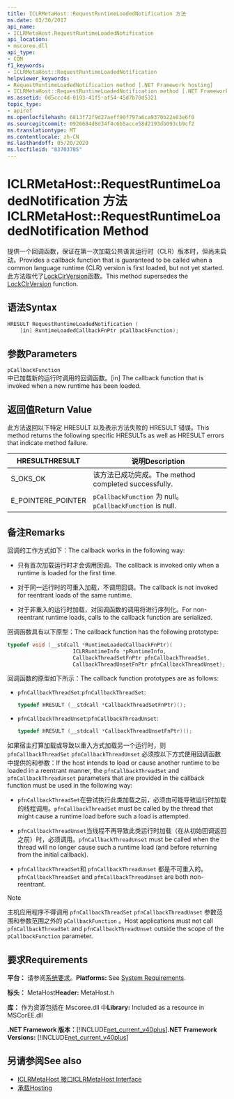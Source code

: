 ```yaml
---
title: ICLRMetaHost::RequestRuntimeLoadedNotification 方法
ms.date: 03/30/2017
api_name:
- ICLRMetaHost.RequestRuntimeLoadedNotification
api_location:
- mscoree.dll
api_type:
- COM
f1_keywords:
- ICLRMetaHost::RequestRuntimeLoadedNotification
helpviewer_keywords:
- RequestRuntimeLoadedNotification method [.NET Framework hosting]
- ICLRMetaHost::RequestRuntimeLoadedNotification method [.NET Framework hosting]
ms.assetid: 0d5ccc4d-0193-41f5-af54-45d7b70d5321
topic_type:
- apiref
ms.openlocfilehash: 6813f72f9d27aeff90f797a6ca9370b22e03e6f0
ms.sourcegitcommit: 0926684d8d34f4c6b5acce58d2193db093cb9cf2
ms.translationtype: MT
ms.contentlocale: zh-CN
ms.lasthandoff: 05/20/2020
ms.locfileid: "83703705"
---
```

# <a name="iclrmetahostrequestruntimeloadednotification-method"></a><span data-ttu-id="3a2ff-102">ICLRMetaHost::RequestRuntimeLoadedNotification 方法</span><span class="sxs-lookup"><span data-stu-id="3a2ff-102">ICLRMetaHost::RequestRuntimeLoadedNotification Method</span></span>
<span data-ttu-id="3a2ff-103">提供一个回调函数，保证在第一次加载公共语言运行时（CLR）版本时，但尚未启动。</span><span class="sxs-lookup"><span data-stu-id="3a2ff-103">Provides a callback function that is guaranteed to be called when a common language runtime (CLR) version is first loaded, but not yet started.</span></span> <span data-ttu-id="3a2ff-104">此方法取代了[LockClrVersion](lockclrversion-function.md)函数。</span><span class="sxs-lookup"><span data-stu-id="3a2ff-104">This method supersedes the [LockClrVersion](lockclrversion-function.md) function.</span></span>  
  
## <a name="syntax"></a><span data-ttu-id="3a2ff-105">语法</span><span class="sxs-lookup"><span data-stu-id="3a2ff-105">Syntax</span></span>  
  
```cpp  
HRESULT RequestRuntimeLoadedNotification (  
    [in] RuntimeLoadedCallbackFnPtr pCallbackFunction);  
```  
  
## <a name="parameters"></a><span data-ttu-id="3a2ff-106">参数</span><span class="sxs-lookup"><span data-stu-id="3a2ff-106">Parameters</span></span>  
 `pCallbackFunction`  
 <span data-ttu-id="3a2ff-107">中已加载新的运行时调用的回调函数。</span><span class="sxs-lookup"><span data-stu-id="3a2ff-107">[in] The callback function that is invoked when a new runtime has been loaded.</span></span>  
  
## <a name="return-value"></a><span data-ttu-id="3a2ff-108">返回值</span><span class="sxs-lookup"><span data-stu-id="3a2ff-108">Return Value</span></span>  
 <span data-ttu-id="3a2ff-109">此方法返回以下特定 HRESULT 以及表示方法失败的 HRESULT 错误。</span><span class="sxs-lookup"><span data-stu-id="3a2ff-109">This method returns the following specific HRESULTs as well as HRESULT errors that indicate method failure.</span></span>  
  
|<span data-ttu-id="3a2ff-110">HRESULT</span><span class="sxs-lookup"><span data-stu-id="3a2ff-110">HRESULT</span></span>|<span data-ttu-id="3a2ff-111">说明</span><span class="sxs-lookup"><span data-stu-id="3a2ff-111">Description</span></span>|  
|-------------|-----------------|  
|<span data-ttu-id="3a2ff-112">S_OK</span><span class="sxs-lookup"><span data-stu-id="3a2ff-112">S_OK</span></span>|<span data-ttu-id="3a2ff-113">该方法已成功完成。</span><span class="sxs-lookup"><span data-stu-id="3a2ff-113">The method completed successfully.</span></span>|  
|<span data-ttu-id="3a2ff-114">E_POINTER</span><span class="sxs-lookup"><span data-stu-id="3a2ff-114">E_POINTER</span></span>|<span data-ttu-id="3a2ff-115">`pCallbackFunction` 为 null。</span><span class="sxs-lookup"><span data-stu-id="3a2ff-115">`pCallbackFunction` is null.</span></span>|  
  
## <a name="remarks"></a><span data-ttu-id="3a2ff-116">备注</span><span class="sxs-lookup"><span data-stu-id="3a2ff-116">Remarks</span></span>  
 <span data-ttu-id="3a2ff-117">回调的工作方式如下：</span><span class="sxs-lookup"><span data-stu-id="3a2ff-117">The callback works in the following way:</span></span>  
  
- <span data-ttu-id="3a2ff-118">只有首次加载运行时才会调用回调。</span><span class="sxs-lookup"><span data-stu-id="3a2ff-118">The callback is invoked only when a runtime is loaded for the first time.</span></span>  
  
- <span data-ttu-id="3a2ff-119">对于同一运行时的可重入加载，不调用回调。</span><span class="sxs-lookup"><span data-stu-id="3a2ff-119">The callback is not invoked for reentrant loads of the same runtime.</span></span>  
  
- <span data-ttu-id="3a2ff-120">对于非重入的运行时加载，对回调函数的调用将进行序列化。</span><span class="sxs-lookup"><span data-stu-id="3a2ff-120">For non-reentrant runtime loads, calls to the callback function are serialized.</span></span>  
  
 <span data-ttu-id="3a2ff-121">回调函数具有以下原型：</span><span class="sxs-lookup"><span data-stu-id="3a2ff-121">The callback function has the following prototype:</span></span>  
  
```cpp  
typedef void (__stdcall *RuntimeLoadedCallbackFnPtr)(  
                     ICLRRuntimeInfo *pRuntimeInfo,  
                     CallbackThreadSetFnPtr pfnCallbackThreadSet,  
                     CallbackThreadUnsetFnPtr pfnCallbackThreadUnset);  
```  
  
 <span data-ttu-id="3a2ff-122">回调函数的原型如下所示：</span><span class="sxs-lookup"><span data-stu-id="3a2ff-122">The callback function prototypes are as follows:</span></span>  
  
- <span data-ttu-id="3a2ff-123">`pfnCallbackThreadSet`:</span><span class="sxs-lookup"><span data-stu-id="3a2ff-123">`pfnCallbackThreadSet`:</span></span>  
  
    ```cpp  
    typedef HRESULT (__stdcall *CallbackThreadSetFnPtr)();  
    ```  
  
- <span data-ttu-id="3a2ff-124">`pfnCallbackThreadUnset`:</span><span class="sxs-lookup"><span data-stu-id="3a2ff-124">`pfnCallbackThreadUnset`:</span></span>  
  
    ```cpp  
    typedef HRESULT (__stdcall *CallbackThreadUnsetFnPtr)();  
    ```  
  
 <span data-ttu-id="3a2ff-125">如果宿主打算加载或导致以重入方式加载另一个运行时，则 `pfnCallbackThreadSet` `pfnCallbackThreadUnset` 必须按以下方式使用回调函数中提供的和参数：</span><span class="sxs-lookup"><span data-stu-id="3a2ff-125">If the host intends to load or cause another runtime to be loaded in a reentrant manner, the `pfnCallbackThreadSet` and `pfnCallbackThreadUnset` parameters that are provided in the callback function must be used in the following way:</span></span>  
  
- <span data-ttu-id="3a2ff-126">`pfnCallbackThreadSet`在尝试执行此类加载之前，必须由可能导致运行时加载的线程调用。</span><span class="sxs-lookup"><span data-stu-id="3a2ff-126">`pfnCallbackThreadSet` must be called by the thread that might cause a runtime load before such a load is attempted.</span></span>  
  
- <span data-ttu-id="3a2ff-127">`pfnCallbackThreadUnset`当线程不再导致此类运行时加载（在从初始回调返回之前）时，必须调用。</span><span class="sxs-lookup"><span data-stu-id="3a2ff-127">`pfnCallbackThreadUnset` must be called when the thread will no longer cause such a runtime load (and before returning from the initial callback).</span></span>  
  
- <span data-ttu-id="3a2ff-128">`pfnCallbackThreadSet`和 `pfnCallbackThreadUnset` 都是不可重入的。</span><span class="sxs-lookup"><span data-stu-id="3a2ff-128">`pfnCallbackThreadSet` and `pfnCallbackThreadUnset` are both non-reentrant.</span></span>  
  
> [!NOTE]
> <span data-ttu-id="3a2ff-129">主机应用程序不得调用 `pfnCallbackThreadSet` `pfnCallbackThreadUnset` 参数范围和参数范围之外的 `pCallbackFunction` 。</span><span class="sxs-lookup"><span data-stu-id="3a2ff-129">Host applications must not call `pfnCallbackThreadSet` and `pfnCallbackThreadUnset` outside the scope of the `pCallbackFunction` parameter.</span></span>  
  
## <a name="requirements"></a><span data-ttu-id="3a2ff-130">要求</span><span class="sxs-lookup"><span data-stu-id="3a2ff-130">Requirements</span></span>  
 <span data-ttu-id="3a2ff-131">**平台：** 请参阅[系统要求](../../get-started/system-requirements.md)。</span><span class="sxs-lookup"><span data-stu-id="3a2ff-131">**Platforms:** See [System Requirements](../../get-started/system-requirements.md).</span></span>  
  
 <span data-ttu-id="3a2ff-132">**标头：** MetaHost</span><span class="sxs-lookup"><span data-stu-id="3a2ff-132">**Header:** MetaHost.h</span></span>  
  
 <span data-ttu-id="3a2ff-133">**库：** 作为资源包括在 Mscoree.dll 中</span><span class="sxs-lookup"><span data-stu-id="3a2ff-133">**Library:** Included as a resource in MSCorEE.dll</span></span>  
  
 <span data-ttu-id="3a2ff-134">**.NET Framework 版本：**[!INCLUDE[net_current_v40plus](../../../../includes/net-current-v40plus-md.md)]</span><span class="sxs-lookup"><span data-stu-id="3a2ff-134">**.NET Framework Versions:** [!INCLUDE[net_current_v40plus](../../../../includes/net-current-v40plus-md.md)]</span></span>  
  
## <a name="see-also"></a><span data-ttu-id="3a2ff-135">另请参阅</span><span class="sxs-lookup"><span data-stu-id="3a2ff-135">See also</span></span>

- [<span data-ttu-id="3a2ff-136">ICLRMetaHost 接口</span><span class="sxs-lookup"><span data-stu-id="3a2ff-136">ICLRMetaHost Interface</span></span>](iclrmetahost-interface.md)
- [<span data-ttu-id="3a2ff-137">承载</span><span class="sxs-lookup"><span data-stu-id="3a2ff-137">Hosting</span></span>](index.md)
